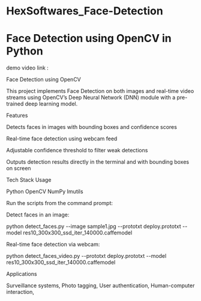 # HexSoftwares_Face-Detection
# Face Detection using OpenCV in Python
demo video link :

Face Detection using OpenCV

This project implements Face Detection on both images and real-time video streams using OpenCV’s Deep Neural Network (DNN) module with a pre-trained deep learning model.

Features

Detects faces in images with bounding boxes and confidence scores

Real-time face detection using webcam feed

Adjustable confidence threshold to filter weak detections

Outputs detection results directly in the terminal and with bounding boxes on screen


Tech Stack Usage

Python
OpenCV
NumPy
Imutils


Run the scripts from the command prompt:

Detect faces in an image:

python detect_faces.py --image sample1.jpg --prototxt deploy.prototxt --model res10_300x300_ssd_iter_140000.caffemodel

Real-time face detection via webcam:

python detect_faces_video.py --prototxt deploy.prototxt --model res10_300x300_ssd_iter_140000.caffemodel

Applications

Surveillance systems,
Photo tagging,
User authentication,
Human-computer interaction,

